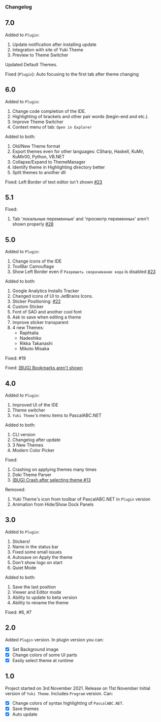 ﻿### Changelog

## 7.0

Added to `Plugin`:
1. Update notification after installing update
2. Integration with site of Yuki Theme
3. Preview to Theme Switcher

Updated Default Themes.

Fixed (`Plugin`): Auto focusing to the first tab after theme changing

## 6.0

Added to `Plugin`:
1. Change code completion of the IDE.
2. Highlighting of brackets and other pair words (begin-end and etc.).
3. Improve Theme Switcher
4. Context menu of tab: `Open in Explorer`

Added to both:
1. Old/New Theme format
2. Export themes even for other languages: CSharp, Haskell, KuMir, KuMir00, Python, VB.NET
3. Collapse/Expand to ThemeManager
4. Identify theme in Highlighting directory better
5. Split themes to another dll

Fixed: Left Border of text editor isn't shown [#23](https://github.com/Dragon-0609/Yuki-Theme/issues/23)

## 5.1

Fixed:
1. Tab 'локальные переменные' and 'просмотр переменных' aren't shown properly [#28](https://github.com/Dragon-0609/Yuki-Theme/issues/28)


## 5.0

Added to `Plugin`:
1. Change icons of the IDE
2. ToolBar Camouflage
3. Show Left Border even if `Разрешить сворачивание кода` is disabled [#23](https://github.com/Dragon-0609/Yuki-Theme/issues/23)

Added to both:
1. Google Analytics Installs Tracker
2. Changed icons of UI to JetBrains Icons.
3. Sticker Positioning: [#22](https://github.com/Dragon-0609/Yuki-Theme/pull/22)
4. Custom Sticker
5. Font of SAO and another cool font
6. Ask to save when editing a theme
7. Improve sticker transparent
8. 4 new Themes:
    * Raphtalia
    * Nadeshiko
    * Rikka Takanashi
    * Mikoto Misaka


Fixed:
#19 


Fixed:
[[BUG] Bookmarks aren't shown](https://github.com/Dragon-0609/Yuki-Theme/issues/19)

## 4.0

Added to `Plugin`:
1. Improved UI of the IDE
2. Theme switcher
3. `Yuki Theme`'s menu items to PascalABC.NET

Added to both:
1. CLI version
2. Changelog after update
3. 3 New Themes
4. Modern Color Picker

Fixed:
1. Crashing on applying themes many times
2. Doki Theme Parser
3. [(BUG) Crash after selecting theme #13](https://github.com/Dragon-0609/Yuki-Theme/issues/13)
   
Removed:
1. Yuki Theme's icon from toolbar of PascalABC.NET in `Plugin` version
2. Animation from Hide/Show Dock Panels

## 3.0

Added to `Plugin`:
1. Stickers!
2. Name in the status bar
3. Fixed some small issues
4. Autosave on Apply the theme
5. Don't show logo on start
6. Quiet Mode

Added to both:
1. Save the last position
2. Viewer and Editor mode
3. Ability to update to beta version
4. Ability to rename the theme

Fixed:  #6, #7

## 2.0

Added `Plugin` version. In plugin version you can:
- [x] Set Background image
- [x] Change colors of some UI parts
- [x] Easily select theme at runtime

## 1.0

Project started on 3rd November 2021.
Release on 11st November
Initial version of `Yuki Theme`. Includes `Program` version. Can:

- [x] Change colors of syntax highlighting of `PascalABC.NET`.
- [x] Save themes
- [x] Auto update
